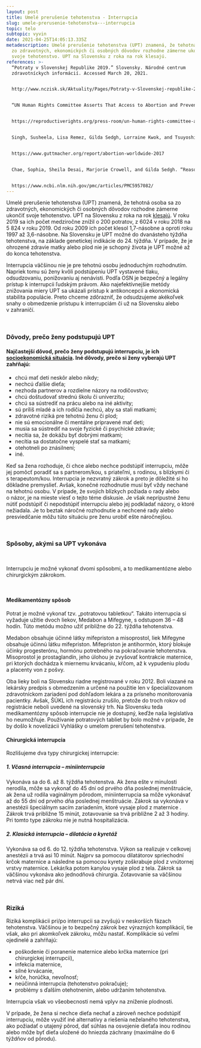 ```yaml
---
layout: post
title: Umelé prerušenie tehotenstva - Interrupcia
slug: umele-prerusenie-tehotenstva---interrupcia
topic: telo
subtopic: vyvin
date: 2021-04-25T14:05:13.335Z
metadescription: Umelé prerušenie tehotenstva (UPT) znamená, že tehotná osoba sa
  zo zdravotných, ekonomických či osobných dôvodov rozhodne zámerne ukončiť
  svoje tehotenstvo. UPT na Slovensku z roka na rok klesajú.
references: >-
  “Potraty v Slovenskej Republike 2019.” Slovensky. Národné centrum
  zdravotníckych informácií. Accessed March 20, 2021.


  http://www.nczisk.sk/Aktuality/Pages/Potraty-v-Slovenskej-republike-2019.aspx


  “UN Human Rights Committee Asserts That Access to Abortion and Prevention of Maternal Mortality Are Human Rights.” Center for Reproductive Rights, October 31, 2018.


  https://reproductiverights.org/press-room/un-human-rights-committee-asserts-access-abortion-and-prevention-maternal-mortality-are 


  Singh, Susheela, Lisa Remez, Gilda Sedgh, Lorraine Kwok, and Tsuyoshi Onda. “Abortion Worldwide 2017: Uneven Progress and Unequal Access.” Guttmacher Institute, August 7, 2020.


  https://www.guttmacher.org/report/abortion-worldwide-2017


  Chae, Sophia, Sheila Desai, Marjorie Crowell, and Gilda Sedgh. “Reasons Why Women Have Induced Abortions: a Synthesis of Findings from 14 Countries.” Contraception. U.S. National Library of Medicine, October 2017.


  https://www.ncbi.nlm.nih.gov/pmc/articles/PMC5957082/
---
```

Umelé prerušenie tehotenstva (UPT) znamená, že tehotná osoba sa zo zdravotných, ekonomických či osobných dôvodov rozhodne zámerne ukončiť svoje tehotenstvo. UPT na Slovensku z roka na rok [klesajú](http://www.nczisk.sk/Aktuality/Pages/Potraty-v-Slovenskej-republike-2019.aspx). V roku 2019 sa ich počet medziročne znížil o 200 potratov, z 6024 v roku 2018 na 5 824 v roku 2019. Od roku 2009 ich počet klesol 1,7-násobne a oproti roku 1997 až 3,6-násobne. Na Slovensku je UPT možné do dvanásteho týždňa tehotenstva, na základe genetickej indikácie do 24. týždňa. V prípade, že je ohrozené zdravie matky alebo plod nie je schopný života je UPT možné až do konca tehotenstva.

<div class='f-telo box-post'>

Interrupcia väčšinou nie je pre tehotnú osobu jednoduchým rozhodnutím. Napriek tomu sú ženy kvôli podstúpeniu UPT vystavené tlaku, odsudzovaniu, ponižovaniu aj nenávisti. Podľa OSN je bezpečný a legálny prístup k interrupcii ľudským právom. Ako najefektívnejšie metódy znižovania miery UPT sa ukázali prístup k antikoncepcii a ekonomická stabilita populácie. Preto chceme zdôrazniť, že odsudzujeme akékoľvek snahy o obmedzenie prístupu k interrupciám či už na Slovensku alebo v zahraničí. 

</div>

<br>

### Dôvody, prečo ženy podstupujú UPT

#### Najčastejší dôvod, prečo ženy podstupujú interrupciu, je ich **[socioekonomická situácia](https://www.ncbi.nlm.nih.gov/pmc/articles/PMC5957082/)**. Iné dôvody, prečo si ženy vyberajú UPT zahŕňajú:

* chcú mať deti neskôr alebo nikdy;
* nechcú ďalšie dieťa;
* nezhoda partnerov a rozdielne názory na rodičovstvo;
* chcú doštudovať strednú školu či univerzitu;
* chcú sa sústrediť na prácu alebo na iné aktivity;
* sú príliš mladé a ich rodičia nechcú, aby sa stali matkami;
* zdravotné riziká pre tehotnú ženu či plod;
* nie sú emocionálne či mentálne pripravené mať deti;
* musia sa sústrediť na svoje fyzické či psychické zdravie;
* necítia sa, že dokážu byť dobrými matkami;
* necítia sa dostatočne vyspelé stať sa matkami;
* otehotneli po znásilnení; 
* iné.

Keď sa žena rozhoduje, či chce alebo nechce podstúpiť interrupciu, môže jej pomôcť poradiť sa s partnerom/kou, s priateľmi, s rodinou, s blízkymi či s terapeutom/kou. Interrupcia je nezvratný zákrok a preto je dôležité si ho dôkladne premyslieť. Avšak, konečné rozhodnutie musí byť vždy nechané na tehotnú osobu. V prípade, že svojich blízkych požiada o rady alebo o názor, je na mieste viesť o tejto téme diskusie. Je však neprípustné ženu nútiť podstúpiť či nepodstúpiť interrupciu alebo jej podkladať názory, o ktoré nežiadala. Je to beztak náročné rozhodnutie a nechcené rady alebo presviedčanie môžu túto situáciu pre ženu urobiť ešte náročnejšou.

<br>

### Spôsoby, akými sa UPT vykonáva

<br>

Interrupciu je možné vykonať dvomi spôsobmi, a to medikamentózne alebo chirurgickým zákrokom.

<br>

#### Medikamentózny spôsob

Potrat je možné vykonať tzv. „potratovou tabletkou“. Takáto interrupcia si vyžaduje užitie dvoch liekov, Medabon a Mifegyne, s odstupom 36 – 48 hodín. Túto metódu možno užiť približne do 22. týždňa tehotenstva.

Medabon obsahuje účinné látky mifepriston a misoprostol, liek Mifegyne obsahuje účinnú látku mifepriston. Mifepriston je antihormón, ktorý blokuje účinky progesterónu, hormónu potrebného na pokračovanie tehotenstva. Misoprostol je prostaglandín, jeho úlohou je zvyšovať kontrakcie maternice, pri ktorých dochádza k miernemu krvácaniu, kŕčom, až k vypudeniu plodu a placenty von z pošvy. 

Oba lieky boli na Slovensku riadne registrované v roku 2012. Boli viazané na lekársky predpis s obmedzením a určené na použitie len v špecializovanom zdravotníckom zariadení pod dohľadom lekára a za prísneho monitorovania pacientky. Avšak, ŠÚKL ich registráciu zrušilo, pretože do troch rokov od registrácie neboli uvedené na slovenský trh. Na Slovensku teda medikamentózny spôsob interrupcie nie je dostupný, keďže naša legislatíva ho neumožňuje. Používanie potratových tabliet by bolo možné v prípade, že by došlo k novelizácii Vyhlášky o umelom prerušení tehotenstva.

#### Chirurgická interrupcia

Rozlišujeme dva typy chirurgickej interrupcie:

##### 1. Včasná interrupcia – miniinterrupcia

Vykonáva sa do 6. až 8. týždňa tehotenstva. Ak žena ešte v minulosti nerodila, môže sa vykonať do 45 dní od prvého dňa poslednej menštruácie, ak žena už rodila vaginálnym pôrodom, miniinterrupcia sa môže vykonávať až do 55 dní od prvého dňa poslednej menštruácie. Zákrok sa vykonáva v anestézii špeciálnym sacím zariadením, ktoré vysaje plod z maternice . Zákrok trvá približne 15 minút, zotavovanie sa trvá približne 2 až 3 hodiny. Pri tomto type zákroku nie je nutná hospitalizácia.

##### 2. Klasická interrupcia – dilatácia a kyretáž

Vykonáva sa od 6. do 12. týždňa tehotenstva. Výkon sa realizuje v celkovej anestézii a trvá asi 10 minút. Najprv sa pomocou dilatátorov spriechodní krčok maternice a následne sa pomocou kyrety zoškrabuje plod z vnútornej vrstvy maternice. Lekár/ka potom kanylou vysaje plod z tela. Zákrok sa väčšinou vykonáva ako jednodňová chirurgia. Zotavovanie sa väčšinou netrvá viac než pár dní. 

<br>

### Riziká

Riziká komplikácii pri/po interrupcii sa zvyšujú v neskorších fázach tehotenstva. Väčšinou je to bezpečný zákrok bez výrazných komplikácií, tie však, ako pri akomkoľvek zákroku, môžu nastať. Komplikácie sú veľmi ojedinelé a zahŕňajú:

* poškodenie či poranenie maternice alebo krčka maternice (pri chirurgickej interrupcii),
* infekcia maternice,
* silné krvácanie,
* kŕče, horúčka, nevoľnosť;
* neúčinná interrupcia (tehotenstvo pokračuje);
* problémy s ďalším otehotnením, alebo udržaním tehotenstva.

Interrupcia však vo všeobecnosti nemá vplyv na zníženie plodnosti. 

V prípade, že žena si nechce dieťa nechať a zároveň nechce podstúpiť interrupciu, môže využiť iné alternatívy a riešenia neželaného tehotenstva, ako požiadať o utajený pôrod, dať súhlas na osvojenie dieťaťa inou rodinou alebo môže byť dieťa uložené do hniezda záchrany (maximálne do 6 týždňov od pôrodu).
